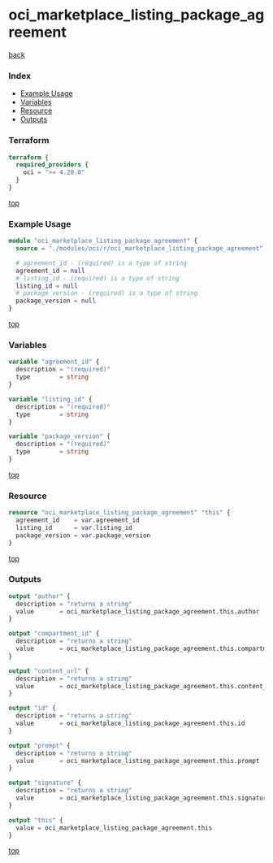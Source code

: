 # oci_marketplace_listing_package_agreement

[back](../oci.md)

### Index

- [Example Usage](#example-usage)
- [Variables](#variables)
- [Resource](#resource)
- [Outputs](#outputs)

### Terraform

```terraform
terraform {
  required_providers {
    oci = ">= 4.20.0"
  }
}
```

[top](#index)

### Example Usage

```terraform
module "oci_marketplace_listing_package_agreement" {
  source = "./modules/oci/r/oci_marketplace_listing_package_agreement"

  # agreement_id - (required) is a type of string
  agreement_id = null
  # listing_id - (required) is a type of string
  listing_id = null
  # package_version - (required) is a type of string
  package_version = null
}
```

[top](#index)

### Variables

```terraform
variable "agreement_id" {
  description = "(required)"
  type        = string
}

variable "listing_id" {
  description = "(required)"
  type        = string
}

variable "package_version" {
  description = "(required)"
  type        = string
}
```

[top](#index)

### Resource

```terraform
resource "oci_marketplace_listing_package_agreement" "this" {
  agreement_id    = var.agreement_id
  listing_id      = var.listing_id
  package_version = var.package_version
}
```

[top](#index)

### Outputs

```terraform
output "author" {
  description = "returns a string"
  value       = oci_marketplace_listing_package_agreement.this.author
}

output "compartment_id" {
  description = "returns a string"
  value       = oci_marketplace_listing_package_agreement.this.compartment_id
}

output "content_url" {
  description = "returns a string"
  value       = oci_marketplace_listing_package_agreement.this.content_url
}

output "id" {
  description = "returns a string"
  value       = oci_marketplace_listing_package_agreement.this.id
}

output "prompt" {
  description = "returns a string"
  value       = oci_marketplace_listing_package_agreement.this.prompt
}

output "signature" {
  description = "returns a string"
  value       = oci_marketplace_listing_package_agreement.this.signature
}

output "this" {
  value = oci_marketplace_listing_package_agreement.this
}
```

[top](#index)